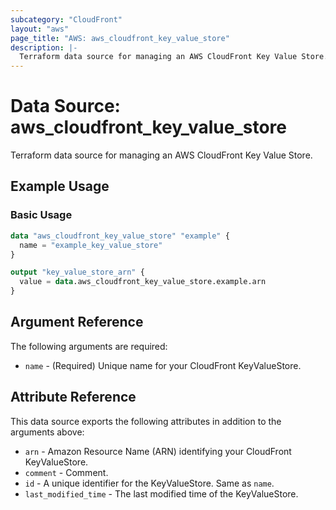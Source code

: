 ```yaml
---
subcategory: "CloudFront"
layout: "aws"
page_title: "AWS: aws_cloudfront_key_value_store"
description: |-
  Terraform data source for managing an AWS CloudFront Key Value Store.
---
```

# Data Source: aws_cloudfront_key_value_store

Terraform data source for managing an AWS CloudFront Key Value Store.

## Example Usage

### Basic Usage

```terraform
data "aws_cloudfront_key_value_store" "example" {
  name = "example_key_value_store"
}

output "key_value_store_arn" {
  value = data.aws_cloudfront_key_value_store.example.arn
}
```

## Argument Reference

The following arguments are required:

* `name` - (Required) Unique name for your CloudFront KeyValueStore.

## Attribute Reference

This data source exports the following attributes in addition to the arguments above:

* `arn` - Amazon Resource Name (ARN) identifying your CloudFront KeyValueStore.
* `comment` - Comment.
* `id` - A unique identifier for the KeyValueStore. Same as `name`.
* `last_modified_time` - The last modified time of the KeyValueStore.
